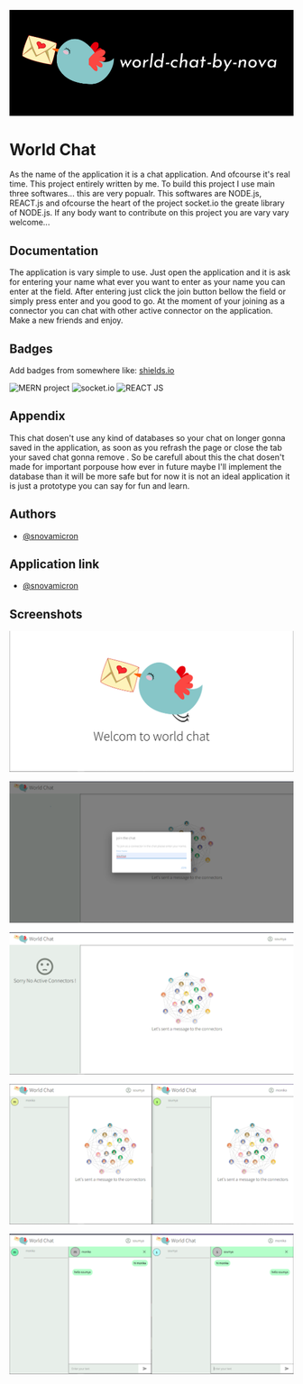 
![Logo](https://raw.githubusercontent.com/snovamicron/world-chat/6a33ec49165c92c98af0ee292fef9a2a3a42099d/page-logo.png)


# World Chat

As the name of the application it is a chat application.
And ofcourse it's real time. This project entirely written by me.
To build this project I use main three softwares... this are very
popualr. This softwares are NODE.js, REACT.js and ofcourse the heart
of the project socket.io the greate library of NODE.js. If any body 
want to contribute on this project you are vary vary welcome...



## Documentation

The application is vary simple to use.
Just open the application and it is ask for entering your name
what ever you want to enter as your name you can enter at the field.
After entering just click the join button bellow the field or simply
press enter and you good to go. At the moment of your joining as a 
connector you can chat with other active connector on the application.
Make a new friends and enjoy.


## Badges

Add badges from somewhere like: [shields.io](https://shields.io/)

![MERN project](https://img.shields.io/badge/build-MERN-green?)
![socket.io](https://img.shields.io/badge/server-socket.io-blue) 
![REACT JS](https://img.shields.io/badge/client-REACT.js-brightgreen)


## Appendix

This chat dosen't use any kind of databases so your chat on longer
gonna saved in the application, as soon as you refrash the page or
close the tab your saved chat gonna remove .
So be carefull about this the chat dosen't made for important
porpouse how ever in future maybe I'll implement the database than
it will be more safe but for now it is not an ideal application it 
is just a prototype you can say for fun and learn.

## Authors

- [@snovamicron](https://github.com/snovamicron)

## Application link

- [@snovamicron](https://world-chat-by-nova.herokuapp.com)

## Screenshots

![App Screenshot](https://raw.githubusercontent.com/snovamicron/world-chat/master/client/public/ss%201.png)

![App Screenshot](https://raw.githubusercontent.com/snovamicron/world-chat/master/client/public/ss%202.png)

![App Screenshot](https://raw.githubusercontent.com/snovamicron/world-chat/master/client/public/ss%203.png)

![App Screenshot](https://raw.githubusercontent.com/snovamicron/world-chat/master/client/public/ss%204.png)

![App Screenshot](https://raw.githubusercontent.com/snovamicron/world-chat/master/client/public/ss%205.png)


